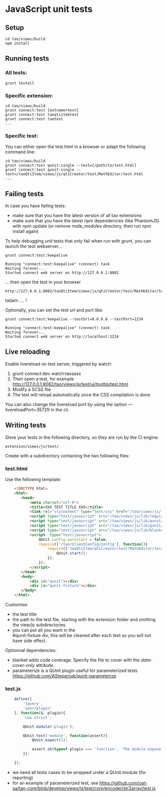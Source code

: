 <!--
created_at: '2016-03-21 10:13:00'
authors:
    - 'Christophe Noël'
tags: 
    - JavaScript
    - 'Unit test'
-->

JavaScript unit tests
=====================

Setup
-----

    cd tao/views/build
    npm install

Running tests
-------------

### All tests:

    grunt testall

### Specific extension:

    cd tao/views/build
    grunt connect:test [extname+test]
    grunt connect:test taoqtiitemtest
    grunt connect:test taotest
    ...

### Specific test:

You can either open the test.html in a browser or adapt the following command line:

    cd tao/views/build
    grunt connect:test qunit:single --test=[/path/to/test.html]
    grunt connect:test qunit:single --test=/taoQtiItem/views/js/qtiCreator/test/MathEditor/test.html
    ...

Failing tests
-------------

In case you have failing tests:

-   make sure that you have the latest version of all tao extensions
-   make sure that you have the latest npm dependencies (like PhantomJS) with npm update (or remove node_modules directory, then run npm install again)

To help debugging unit tests that only fail when run with grunt, you can launch the test webserver…

    grunt connect:test:keepalive

    Running "connect:test:keepalive" (connect) task
    Waiting forever...
    Started connect web server on http://127.0.0.1:8082

… then open the test in your browser

    http://127.0.0.1:8082/taoQtiItem/views/js/qtiCreator/test/MathEditor/test.html

tadam …. !

Optionally, you can set the test url and port like:

    grunt connect:test:keepalive --testUrl=0.0.0.0 --testPort=1234

    Running "connect:test:keepalive" (connect) task
    Waiting forever...
    Started connect web server on http://localhost:1234

Live reloading
--------------

Enable livereload on test server, triggered by watch:

1.  grunt connect:dev watch:taosass
2.  Then open a test, for example http://127.0.0.1:8082/tao/views/js/test/ui/tooltip/test.html
3.  Modify a SCSS file
4.  The test will reload automatically once the CSS compilation is done

You can also change the livereload port by using the option —livereloadPort=35729 in the cli.

Writing tests
-------------

Store your tests in the following directory, so they are run by the CI engine:

    extension/views/js/test/

Create with a subdirectory containing the two following files:

### test.html

Use the following template:
```html
    <!DOCTYPE html>
    <html>
       <head>
           <meta charset="utf-8">
           <title>XXX TEST TITLE XXX</title>
           <link rel="stylesheet" type="text/css" href="/tao/views/js/lib/qunit/qunit.css">
           <script type="text/javascript" src="/tao/views/js/lib/require.js"></script>
           <script type="text/javascript" src="/tao/views/js/lib/qunit/qunit.js"></script>
           <script type="text/javascript" src="/tao/views/js/lib/qunit/qunit-parameterize.js"></script>
           <script type="text/javascript" src="/tao/views/js/lib/blanket/blanket.min.js" data-cover-flag="branchTracking" data-cover-only="editor/MathEditor.js"></script>
           <script  type="text/javascript">
               QUnit.config.autostart = false;
               require(['/tao/ClientConfig/config'], function(){
                   require(['taoQtiItem/qtiCreator/test/MathEditor/test'], function(){
                       QUnit.start();
                   });
               });
           </script>
       </head>
       <body>
           <div id="qunit"></div>
           <div id="qunit-fixture"></div>
       </body>
    </html>
```


Customise:

-   the test title
-   the path to the test file, starting with the extension folder and omitting the view/js subdirectories
-   you can put all you want in the <br/>
#qunit-fixture div, this will be cleaned after each test so you will not have side effect.

Optionnal dependencies:

-   blanket adds code coverage. Specify the file to cover with the *data-cover-only* attribute.
-   parameterize is a QUnit plugin useful for parameterized tests https://github.com/AStepaniuk/qunit-parameterize

### test.js
```javascript
    define([
        'jquery',
        'your/plugin'
    ], function($, plugin){
        'use strict';

        QUnit.module('plugin');

        QUnit.test('module', function(assert){
            QUnit.expect(1);

            assert.ok(typeof plugin === 'function', 'The module expose a function');
        });

    });
```

-   we need all tests cases to be wrapped under a QUnit.module (for reporting)
-   for an example of parameterized test, see https://github.com/oat-sa/tao-core/blob/develop/views/js/test/core/encoder/str2array/test.js


